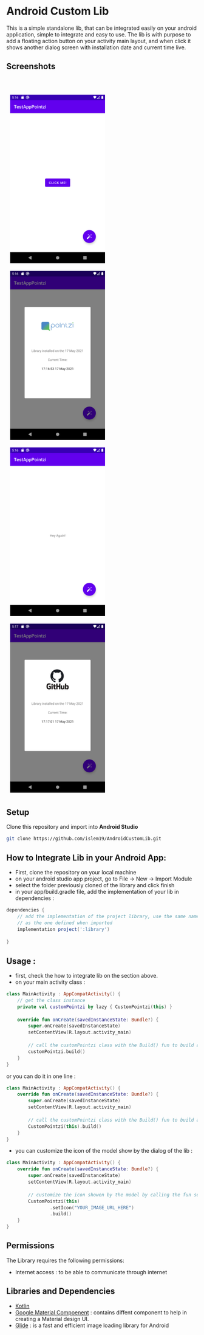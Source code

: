 # Android Custom Lib

This is a simple standalone lib, that can be integrated easily on your android application, simple to integrate and easy to use. The lib is with purpose to add a floating action button on your activity main layout, and when click it shows another dialog screen with installation date and current time live. 

## Screenshots
<br><br>
[<img src="screenshots/screenshot1.png" align="left"
width="250"
    hspace="10" vspace="10">](screenshots/screenshot1.png)
[<img src="screenshots/screenshot2.png" align="center"
width="250"
    hspace="10" vspace="10">](screenshots/screenshot2.png)
[<img src="screenshots/screenshot3.png" align="center"
width="250"
    hspace="10" vspace="10">](screenshots/screenshot3.png)
[<img src="screenshots/screenshot4.png" align="center"
width="250"
    hspace="10" vspace="10">](screenshots/screenshot4.png)


## Setup
Clone this repository and import into **Android Studio**
```bash
git clone https://github.com/islem19/AndroidCustomLib.git
```

## How to Integrate Lib in your Android App: 

- First, clone the repository on your local machine 
- on your android studio app project, go to File -> New -> Import Module
- select the folder previously cloned of the library and click finish
- in your app/build.gradle file, add the implementation of your lib in dependencies : 

```gradle
dependencies {
    // add the implementation of the project library, use the same name 
    // as the one defined when imported
    implementation project(':library')

}

```

## Usage : 

- first, check the how to integrate lib on the section above. 
- on your main activity class : 

```kotlin
class MainActivity : AppCompatActivity() {
    // get the class instance 
    private val customPointzi by lazy { CustomPointzi(this) }

    override fun onCreate(savedInstanceState: Bundle?) {
        super.onCreate(savedInstanceState)
        setContentView(R.layout.activity_main)

        // call the customPointzi class with the Build() fun to build and show the Fab
        customPointzi.build()
    }
}

```
or you can do it in one line : 

```kotlin
class MainActivity : AppCompatActivity() {
    override fun onCreate(savedInstanceState: Bundle?) {
        super.onCreate(savedInstanceState)
        setContentView(R.layout.activity_main)

        // call the customPointzi class with the Build() fun to build and show the Fab
        CustomPointzi(this).build()
    }
}

```

- you can customize the icon of the model show by the dialog of the lib : 

```kotlin
class MainActivity : AppCompatActivity() {
    override fun onCreate(savedInstanceState: Bundle?) {
        super.onCreate(savedInstanceState)
        setContentView(R.layout.activity_main)

        // customize the icon showen by the model by calling the fun setIcon(url) before you build
        CustomPointzi(this)
                .setIcon("YOUR_IMAGE_URL_HERE")
                .build()
    }
}

```



## Permissions
The Library requires the following permissions:
- Internet access : to be able to communicate through internet 

## Libraries and Dependencies
- [Kotlin](https://kotlinlang.org/)
- [Google Material Compoenent](https://material.io/components) : contains diffent component to help in creating a Material design UI.
- [Glide](https://github.com/bumptech/glide) : is a fast and efficient image loading library for Android
